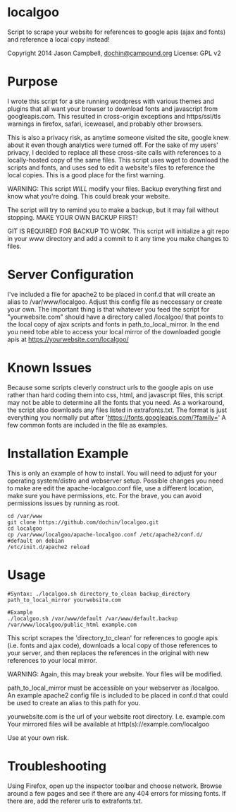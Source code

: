 localgoo
========

Script to scrape your website for references to google apis (ajax and fonts) and 
reference a local copy instead!

Copyright 2014 Jason Campbell, dochin@campound.org
License: GPL v2

Purpose
=======
I wrote this script for a site running wordpress with various themes and 
plugins that all want your browser to download fonts and javascript from
googleapis.com.  This resulted in cross-origin exceptions and https/ssl/tls 
warnings in firefox, safari, iceweasel, and probably other browsers.

This is also a privacy risk, as anytime someone visited the site, google
knew about it even though analytics were turned off.  For the sake of my
users' privacy, I decided to replace all these cross-site calls  with 
references to a locally-hosted copy of the same files.  This script uses 
wget to download the scripts and fonts, and uses sed to edit a website's 
files to reference the local copies.  This is a good place for the first 
warning.

WARNING: This script _WILL_ modify your files.  Backup everything first 
and know what you're doing.  This could break your website.

The script will try to remind you to make a backup, but it may fail without
stopping.  MAKE YOUR OWN BACKUP FIRST!

GIT IS REQUIRED FOR BACKUP TO WORK.
This script will initialize a git repo in your www directory and add a
commit to it any time you make changes to files.

Server Configuration
====================
I've included a file for apache2 to be placed in conf.d that will create an 
alias to /var/www/localgoo.  Adjust this config file as neccessary or 
create your own.  The important thing is that whatever you feed the script 
for "yourwebsite.com" should have a directory called /localgoo/ that points to
the local copy of ajax scripts and fonts in path_to_local_mirror.  In the end
you need tobe able to access your local mirror of the downloaded google apis 
at https://yourwebsite.com/localgoo/

Known Issues
============
Because some scripts cleverly construct urls to the google apis on use rather 
than hard coding them into css, html, and javascript files, this script may 
not be able to determine all the fonts that you need.  As a workaround, the 
script also downloads any files listed in extrafonts.txt.  The format is just
everything you normally put after 'https://fonts.googleapis.com/?family='
A few common fonts are included in the file as examples.

Installation Example
====================
This is only an example of how to install.  You will need to adjust for your
operating system/distro and webserver setup.  Possible changes you need to
make are edit the apache-localgoo.conf file, use a different location, make 
sure you have permissions, etc.  For the brave, you can avoid permissions
issues by running as root.

	cd /var/www
	git clone https://github.com/dochin/localgoo.git
	cd localgoo
	cp /var/www/localgoo/apache-localgoo.conf /etc/apache2/conf.d/ #default on debian
	/etc/init.d/apache2 reload

Usage
=====
	#Syntax: ./localgoo.sh directory_to_clean backup_directory path_to_local_mirror yourwebsite.com
	
	#Example
	./localgoo.sh /var/www/default /var/www/default.backup /var/www/localgoo/public_html example.com
This script scrapes the 'directory_to_clean' for references to google apis
(i.e. fonts and ajax code), downloads a local copy of those references to your
server, and then replaces the references in the original with new references
to your local mirror.

WARNING: Again, this may break your website.  Your files will be modified.

path_to_local_mirror must be accessible on your webserver as /localgoo.  
An example apache2 config file is included to be placed in conf.d that 
could be used to create an alias to this path for you.

yourwebsite.com is the url of your website root directory.  I.e. example.com
Your mirrored files will be available at http(s)://example.com/localgoo

Use at your own risk. 

Troubleshooting
===============
Using Firefox, open up the inspector toolbar and choose network.  Browse around
a few pages and see if there are any 404 errors for missing fonts.  If there
are, add the referer urls to extrafonts.txt.
	
